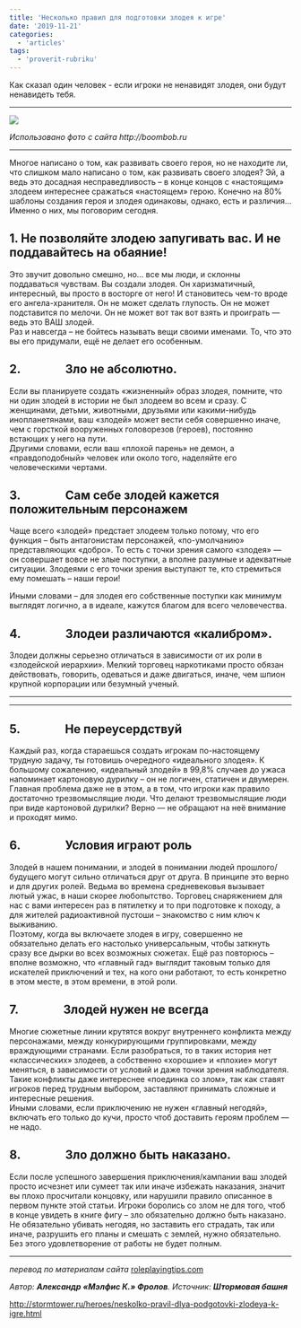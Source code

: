 ```yaml
---
title: 'Несколько правил для подготовки злодея к игре'
date: '2019-11-21'
categories:
  - 'articles'
tags:
  - 'proverit-rubriku'
---
```


Как сказал один человек - если игроки не ненавидят злодея, они будут ненавидеть тебя.

---

![](https://cyborgsandmages.com/wp-content/uploads/2019/11/image-1.png)

_Использовано фото с сайта http://boombob.ru_

---

Многое написано о том, как развивать своего героя, но не находите ли, что слишком мало написано о том, как развивать своего злодея? Эй, а ведь это досадная несправедливость – в конце концов с «настоящим» злодеем интереснее сражаться «настоящем» герою. Конечно на 80% шаблоны создания героя и злодея одинаковы, однако, есть и различия… Именно о них, мы поговорим сегодня.

## 1\. Не позволяйте злодею запугивать вас. И не поддавайтесь на обаяние!

Это звучит довольно смешно, но… все мы люди, и склонны поддаваться чувствам. Вы создали злодея. Он харизматичный, интересный, вы просто в восторге от него! И становитесь чем-то вроде его ангела-хранителя. Он не может сделать глупость. Он не может подставится по мелочи. Он не может вот так вот взять и проиграть — ведь это ВАШ злодей.  
Раз и навсегда – не бойтесь называть вещи своими именами. То, что это вы его придумали, ещё не делает его особенным.

## 2.                Зло не абсолютно.

Если вы планируете создать «жизненный» образ злодея, помните, что ни один злодей в истории не был злодеем во всем и сразу. С женщинами, детьми, животными, друзьями или какими-нибудь инопланетянами, ваш «злодей» может вести себя совершенно иначе, чем с горсткой вооруженных головорезов (героев), постоянно встающих у него на пути.  
Другими словами, если ваш «плохой парень» не демон, а «правдоподобный» человек или около того, наделяйте его человеческими чертами.

## 3.                Сам себе злодей кажется положительным персонажем

Чаще всего «злодей» предстает злодеем только потому, что его функция – быть антагонистам персонажей, «по-умолчанию» представляющих «добро». То есть с точки зрения самого «злодея» — он совершает вовсе не злые поступки, а вполне разумные и адекватные ситуации. Злодеями с его точки зрения выступают те, кто стремиться ему помешать – наши герои!

Иными словами – для злодея его собственные поступки как минимум выглядят логично, а в идеале, кажутся благом для всего человечества.

## 4.                Злодеи различаются «калибром».

Злодеи должны серьезно отличаться в зависимости от их роли в «злодейской иерархии». Мелкий торговец наркотиками просто обязан действовать, говорить, одеваться и даже двигаться, иначе, чем шпион крупной корпорации или безумный ученый.

---

---

## 5.                Не переусердствуй

Каждый раз, когда стараешься создать игрокам по-настоящему трудную задачу, ты готовишь очередного «идеального злодея». К большому сожалению, «идеальный злодей» в 99,8% случаев до ужаса напоминает картоновую дурилку – он не логичен, статичен и двумерен. Главная проблема даже не в этом, а в том, что игроки как правило достаточно трезвомыслящие люди. Что делают трезвомыслящие люди при виде картоновой дурилки? Верно — не обращают на неё внимание и проходят мимо.

## 6.                Условия играют роль

Злодей в нашем понимании, и злодей в понимании людей прошлого/будущего могут сильно отличаться друг от друга. В принципе это верно и для других ролей. Ведьма во времена средневековья вызывает лютый ужас, в наши скорее любопытство. Торговец снаряжением для нас с вами интересен раз в пятилетку и то при подготовке к походу, а для жителей радиоактивной пустоши – знакомство с ним ключ к выживанию.  
Поэтому, когда вы включаете злодея в игру, совершенно не обязательно делать его настолько универсальным, чтобы заткнуть сразу все дырки во всех возможных сюжетах. Ещё раз повторюсь – вполне возможно, что «главный гад» выглядит таковым только для искателей приключений и тех, на кого они работают, то есть конкретно в этом месте, в этом времени, в этой роли.

## 7.                Злодей нужен не всегда

Многие сюжетные линии крутятся вокруг внутреннего конфликта между персонажами, между конкурирующими группировками, между враждующими странами. Если разобраться, то в таких история нет «классических» злодеев, а собственно «хорошие» и «плохие» могут меняться, в зависимости от условий и даже точки зрения наблюдателя. Такие конфликты даже интереснее «поединка со злом», так как ставят игроков перед трудным выбором, заставляют принимать сложные и интересные решения.  
Иными словами, если приключению не нужен «главный негодяй», включать его только до кучи, просто чтоб доставить героям проблем — не надо.

## 8.                Зло должно быть наказано.

Если после успешного завершения приключения/кампании ваш злодей просто исчезнет или сумеет так или иначе избежать наказания, значит вы плохо просчитали концовку, или нарушили правило описанное в первом пункте этой статьи. Игроки боролись со злом не для того, чтоб в конце увидеть в книге фигу – зло обязательно должно быть наказано.  
Не обязательно убивать негодяя, но заставить его страдать, так или иначе, разрушить его планы и смешать с землей, нужно обязательно. Без этого удовлетворение от работы не будет полным.

---

*перевод по материалам сайта* [roleplayingtips.com](https://roleplayingtips.com/gm-techniques/writing-the-effective-villain/)

_Автор: **Александр «Мэлфис К.» Фролов**. Источник: **Штормовая башня**_

http://stormtower.ru/heroes/neskolko-pravil-dlya-podgotovki-zlodeya-k-igre.html
